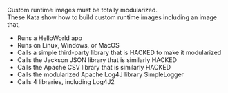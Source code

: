 Custom runtime images must be totally modularized.  
These Kata show how to build custom runtime images including an image that, 
- Runs a HelloWorld app
- Runs on Linux, Windows, or MacOS
- Calls a simple third-party library that is HACKED to make it modularized
- Calls the Jackson JSON library that is similarly HACKED
- Calls the Apache CSV library that is similarly HACKED
- Calls the modularized Apache Log4J library SimpleLogger
- Calls 4 libraries, including Log4J2
